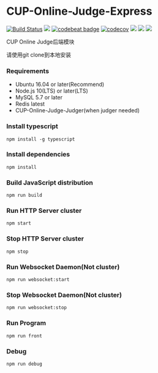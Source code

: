 # CUP-Online-Judge-Express
[![Build Status](https://travis-ci.com/CUP-ACM-Programming-Club/CUP-Online-Judge-Express.svg?branch=master)](https://travis-ci.com/CUP-ACM-Programming-Club/CUP-Online-Judge-Express)
[![](https://img.shields.io/github/license/CUP-ACM-Programming-Club/CUP-Online-Judge-Express.svg)](https://github.com/CUP-ACM-Programming-Club/CUP-Online-Judge-Express/blob/master/LICENSE)
[![codebeat badge](https://codebeat.co/badges/bf69c0eb-2bdf-4fbe-a6f0-2bf2a98a597a)](https://codebeat.co/projects/github-com-cup-acm-programming-club-cup-online-judge-express-master-7e8760db-7670-4c22-9862-1262dddcb4ec)
[![codecov](https://codecov.io/gh/CUP-ACM-Programming-Club/CUP-Online-Judge-Express/branch/master/graph/badge.svg)](https://codecov.io/gh/CUP-ACM-Programming-Club/CUP-Online-Judge-Express)
[![](https://img.shields.io/badge/platform-Linux-red.svg)]()
![](https://img.shields.io/badge/language-JavaScript-orange.svg)
<a href="https://996.icu"><img src="https://img.shields.io/badge/link-996.icu-red.svg"></a>

CUP Online Judge后端模块

请使用git clone到本地安装

### Requirements
* Ubuntu 16.04 or later(Recommend)
* Node.js 10(LTS) or later(LTS)
* MySQL 5.7 or later
* Redis latest
* CUP-Online-Judge-Judger(when judger needed)

### Install typescript
``npm install -g typescript``

### Install dependencies
``npm install``

### Build JavaScript distribution
``npm run build``

### Run HTTP Server cluster
``npm start``

### Stop HTTP Server cluster
``npm stop``

### Run Websocket Daemon(Not cluster)
```npm run websocket:start```

### Stop Websocket Daemon(Not cluster)
```npm run websocket:stop```

### Run Program
``npm run front``

### Debug
``npm run debug``

